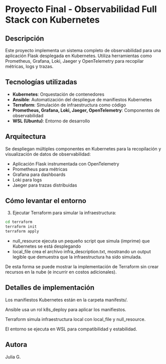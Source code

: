 # Proyecto Final - Observabilidad Full Stack con Kubernetes

## Descripción

Este proyecto implementa un sistema completo de observabilidad para una aplicación Flask desplegada en Kubernetes. Utiliza herramientas como Prometheus, Grafana, Loki, Jaeger y OpenTelemetry para recopilar métricas, logs y trazas.

## Tecnologías utilizadas

- **Kubernetes**: Orquestación de contenedores
- **Ansible**: Automatización del despliegue de manifiestos Kubernetes
- **Terraform**: Simulación de infraestructura como código
- **Prometheus, Grafana, Loki, Jaeger, OpenTelemetry**: Componentes de observabilidad
- **WSL (Ubuntu)**: Entorno de desarrollo

## Arquitectura

Se despliegan múltiples componentes en Kubernetes para la recopilación y visualización de datos de observabilidad:

- Aplicación Flask instrumentada con OpenTelemetry
- Prometheus para métricas
- Grafana para dashboards
- Loki para logs
- Jaeger para trazas distribuidas

## Cómo levantar el entorno

3. Ejecutar Terraform para simular la infraestructura:

```bash
cd terraform
terraform init
terraform apply
```

- null_resource ejecuta un pequeño script que simula (imprime) que Kubernetes se está desplegando
- local_file crea el archivo infra_description.txt, mostrando un output legible que demuestra que la infraestructura ha sido simulada.

De esta forma se puede mostrar la implementación de Terraform sin crear recursos en la nube (e incurrir en costos adicionales).

## Detalles de implementación

Los manifiestos Kubernetes están en la carpeta manifests/.

Ansible usa un rol k8s_deploy para aplicar los manifiestos.

Terraform simula infraestructura local con local_file y null_resource.

El entorno se ejecuta en WSL para compatibilidad y estabilidad.

## Autora

Julia G.
